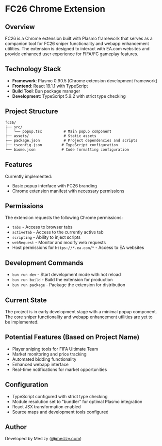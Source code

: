 # FC26 Chrome Extension

## Overview

FC26 is a Chrome extension built with Plasmo framework that serves as a companion tool for FC26 sniper functionality and webapp enhancement utilities. The extension is designed to interact with EA.com websites and provide enhanced user experience for FIFA/FC gameplay features.

## Technology Stack

- **Framework**: Plasmo 0.90.5 (Chrome extension development framework)
- **Frontend**: React 19.1.1 with TypeScript
- **Build Tool**: Bun package manager
- **Development**: TypeScript 5.9.2 with strict type checking

## Project Structure

```txt
fc26/
├── src/
│   └── popup.tsx          # Main popup component
├── assets/                # Static assets
├── package.json           # Project dependencies and scripts
├── tsconfig.json         # TypeScript configuration
└── biome.json            # Code formatting configuration
```

## Features

Currently implemented:

- Basic popup interface with FC26 branding
- Chrome extension manifest with necessary permissions

## Permissions

The extension requests the following Chrome permissions:

- `tabs` - Access to browser tabs
- `activeTab` - Access to the currently active tab
- `scripting` - Ability to inject scripts
- `webRequest` - Monitor and modify web requests
- Host permissions for `https://*.ea.com/*` - Access to EA websites

## Development Commands

- `bun run dev` - Start development mode with hot reload
- `bun run build` - Build the extension for production
- `bun run package` - Package the extension for distribution

## Current State

The project is in early development stage with a minimal popup component. The core sniper functionality and webapp enhancement utilities are yet to be implemented.

## Potential Features (Based on Project Name)

- Player sniping tools for FIFA Ultimate Team
- Market monitoring and price tracking
- Automated bidding functionality
- Enhanced webapp interface
- Real-time notifications for market opportunities

## Configuration

- TypeScript configured with strict type checking
- Module resolution set to "bundler" for optimal Plasmo integration
- React JSX transformation enabled
- Source maps and development tools configured

## Author

Developed by Meslzy (<i@meslzy.com>)

